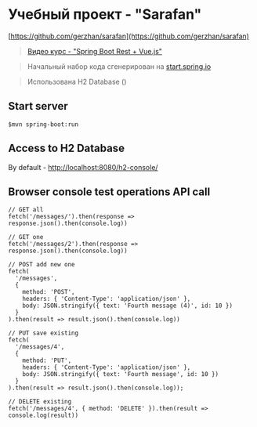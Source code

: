 # Учебный проект - "Sarafan"

[https://github.com/gerzhan/sarafan](https://github.com/gerzhan/sarafan)

> [Видео курс - "Spring Boot Rest + Vue.js"](https://www.youtube.com/playlist?list=PLU2ftbIeotGqSTOVNjT4L3Yfy8jatCdhm)

> Начальный набор кода сгенерирован на [start.spring.io](https://start.spring.io/#!type=maven-project&language=java&platformVersion=2.2.1.RELEASE&packaging=jar&jvmVersion=1.8&groupId=ru.helpcontrol.sanbox&artifactId=sarafan&name=Sarafan&description=Demo%20project%20for%20Spring%20Boot%20&packageName=ru.helpcontrol.sanbox.sarafan&dependencies=web,devtools)

> Использована H2 Database ()

## Start server

```shell script
$mvn spring-boot:run
```

## Access to H2 Database

By default - [http://localhost:8080/h2-console/](http://localhost:8080/h2-console/)

## Browser console test operations API call

```shell script
// GET all
fetch('/messages/').then(response => response.json().then(console.log))

// GET one
fetch('/messages/2').then(response => response.json().then(console.log))

// POST add new one
fetch(
  '/messages', 
  { 
    method: 'POST', 
    headers: { 'Content-Type': 'application/json' },
    body: JSON.stringify({ text: 'Fourth message (4)', id: 10 })
  }
).then(result => result.json().then(console.log))

// PUT save existing
fetch(
  '/messages/4', 
  { 
    method: 'PUT', 
    headers: { 'Content-Type': 'application/json' }, 
    body: JSON.stringify({ text: 'Fourth message', id: 10 })
  }
).then(result => result.json().then(console.log));

// DELETE existing
fetch('/messages/4', { method: 'DELETE' }).then(result => console.log(result))
```
